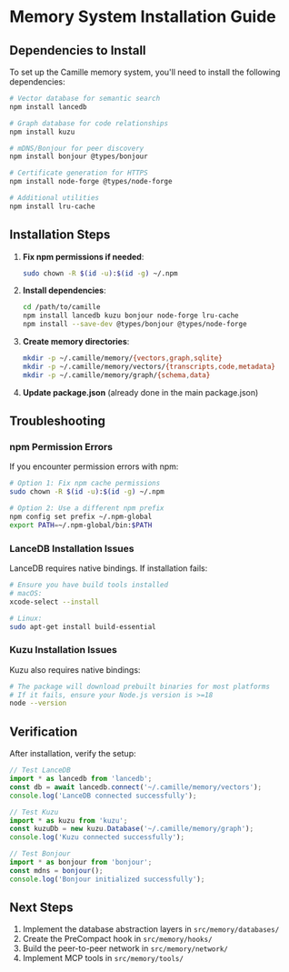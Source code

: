 # Memory System Installation Guide

## Dependencies to Install

To set up the Camille memory system, you'll need to install the following dependencies:

```bash
# Vector database for semantic search
npm install lancedb

# Graph database for code relationships
npm install kuzu

# mDNS/Bonjour for peer discovery
npm install bonjour @types/bonjour

# Certificate generation for HTTPS
npm install node-forge @types/node-forge

# Additional utilities
npm install lru-cache
```

## Installation Steps

1. **Fix npm permissions if needed**:
   ```bash
   sudo chown -R $(id -u):$(id -g) ~/.npm
   ```

2. **Install dependencies**:
   ```bash
   cd /path/to/camille
   npm install lancedb kuzu bonjour node-forge lru-cache
   npm install --save-dev @types/bonjour @types/node-forge
   ```

3. **Create memory directories**:
   ```bash
   mkdir -p ~/.camille/memory/{vectors,graph,sqlite}
   mkdir -p ~/.camille/memory/vectors/{transcripts,code,metadata}
   mkdir -p ~/.camille/memory/graph/{schema,data}
   ```

4. **Update package.json** (already done in the main package.json)

## Troubleshooting

### npm Permission Errors
If you encounter permission errors with npm:
```bash
# Option 1: Fix npm cache permissions
sudo chown -R $(id -u):$(id -g) ~/.npm

# Option 2: Use a different npm prefix
npm config set prefix ~/.npm-global
export PATH=~/.npm-global/bin:$PATH
```

### LanceDB Installation Issues
LanceDB requires native bindings. If installation fails:
```bash
# Ensure you have build tools installed
# macOS:
xcode-select --install

# Linux:
sudo apt-get install build-essential
```

### Kuzu Installation Issues
Kuzu also requires native bindings:
```bash
# The package will download prebuilt binaries for most platforms
# If it fails, ensure your Node.js version is >=18
node --version
```

## Verification

After installation, verify the setup:

```typescript
// Test LanceDB
import * as lancedb from 'lancedb';
const db = await lancedb.connect('~/.camille/memory/vectors');
console.log('LanceDB connected successfully');

// Test Kuzu
import * as kuzu from 'kuzu';
const kuzuDb = new kuzu.Database('~/.camille/memory/graph');
console.log('Kuzu connected successfully');

// Test Bonjour
import * as bonjour from 'bonjour';
const mdns = bonjour();
console.log('Bonjour initialized successfully');
```

## Next Steps

1. Implement the database abstraction layers in `src/memory/databases/`
2. Create the PreCompact hook in `src/memory/hooks/`
3. Build the peer-to-peer network in `src/memory/network/`
4. Implement MCP tools in `src/memory/tools/`